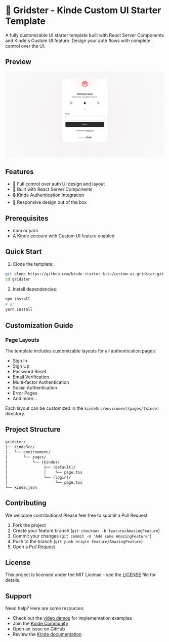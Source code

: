 # 🎨 Gridster - Kinde Custom UI Starter Template

A fully customizable UI starter template built with React Server Components and Kinde's Custom UI feature. Design your auth flows with complete control over the UI.

## Preview

![Gridster Preview](preview.png)

## Features

- 🎯 Full control over auth UI design and layout
- 🚀 Built with React Server Components
- 🔒 Kinde Authentication integration
- 📱 Responsive design out of the box

## Prerequisites

- npm or yarn
- A Kinde account with Custom UI feature enabled

## Quick Start

1. Clone the template:

```bash
git clone https://github.com/kinde-starter-kits/custom-ui-gridster.git
cd gridster
```

2. Install dependencies:

```bash
npm install
# or
yarn install
```

## Customization Guide

### Page Layouts

The template includes customizable layouts for all authentication pages:

- Sign In
- Sign Up
- Password Reset
- Email Verification
- Multi-factor Authentication
- Social Authentication
- Error Pages
- And more...

Each layout can be customized in the `kindeSrc/enviroment/pages/(kinde)` directory.

## Project Structure

```
gridster/
├── kindeSrc/
│   └── environment/
│       └── pages/
│           └── (kinde)/
│                ├── (default)/
│                │    └── page.tsx
│                └── (login)/
│                     └── page.tsx
└── kinde.json

```

## Contributing

We welcome contributions! Please feel free to submit a Pull Request.

1. Fork the project
2. Create your feature branch (`git checkout -b feature/AmazingFeature`)
3. Commit your changes (`git commit -m 'Add some AmazingFeature'`)
4. Push to the branch (`git push origin feature/AmazingFeature`)
5. Open a Pull Request

## License

This project is licensed under the MIT License - see the [LICENSE](LICENSE) file for details.

## Support

Need help? Here are some resources:

- Check out the [video demos](https://www.loom.com/share/folder/4398af02bbde4f498952ab4654a331a3) for implementation examples
- Join the [Kinde Community](https://community.kinde.com)
- Open an issue on GitHub
- Review the [Kinde documentation](https://docs.kinde.com)

